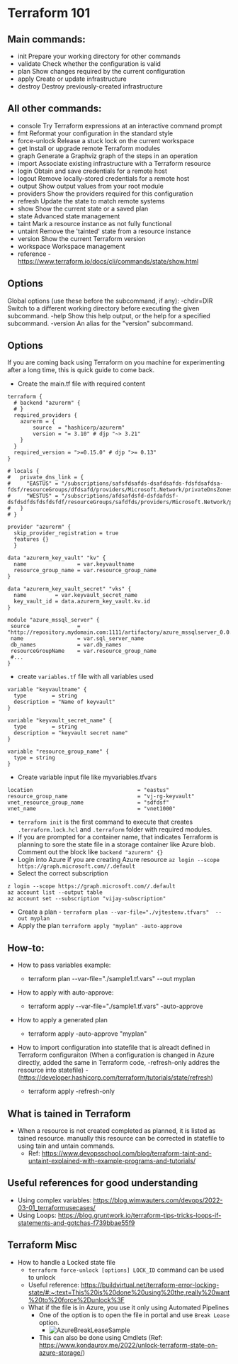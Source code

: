 Terraform 101
=============


Main commands:
-------------
*  init          Prepare your working directory for other commands
*  validate      Check whether the configuration is valid
*  plan          Show changes required by the current configuration
*  apply         Create or update infrastructure
*  destroy       Destroy previously-created infrastructure


All other commands:
-------------------
*  console       Try Terraform expressions at an interactive command prompt
*  fmt           Reformat your configuration in the standard style
*  force-unlock  Release a stuck lock on the current workspace
*  get           Install or upgrade remote Terraform modules
*  graph         Generate a Graphviz graph of the steps in an operation
*  import        Associate existing infrastructure with a Terraform resource
*  login         Obtain and save credentials for a remote host
*  logout        Remove locally-stored credentials for a remote host
*  output        Show output values from your root module
*  providers     Show the providers required for this configuration
*  refresh       Update the state to match remote systems
*  show          Show the current state or a saved plan
*  state         Advanced state management
*  taint         Mark a resource instance as not fully functional
*  untaint       Remove the 'tainted' state from a resource instance
*  version       Show the current Terraform version
*  workspace     Workspace management
*  reference - https://www.terraform.io/docs/cli/commands/state/show.html 

Options
--------
Global options (use these before the subcommand, if any):
  -chdir=DIR    Switch to a different working directory before executing the
                given subcommand.
  -help         Show this help output, or the help for a specified subcommand.
  -version      An alias for the "version" subcommand.


Options
--------
If you are coming back using Terraform on you machine for experimenting after a long time, this is quick guide to come back.

*  Create the main.tf file with required content
```
terraform {
  # backend "azurerm" {
  # }
  required_providers {
    azurerm = { 
        source  = "hashicorp/azurerm"
        version = "= 3.10" # djp "~> 3.21"
    }     
  }
  required_version = ">=0.15.0" # djp ">= 0.13"
}

# locals {
#   private_dns_link = {
#     "EASTUS" = "/subscriptions/safsfdsafds-dsafdsafds-fdsfdsafdsa-fdsf/resourceGroups/dfdsafd/providers/Microsoft.Network/privateDnsZones"
#     "WESTUS" = "/subscriptions/afdsafdsfd-dsfdafdsf-dsfdsdfdsfdsfdsfdf/resourceGroups/safdfds/providers/Microsoft.Network/privateDnsZones"
#   }
# }

provider "azurerm" {
  skip_provider_registration = true
  features {}
  }

data "azurerm_key_vault" "kv" {
  name                = var.keyvaultname
  resource_group_name = var.resource_group_name
}

data "azurerm_key_vault_secret" "vks" {
  name         = var.keyvault_secret_name
  key_vault_id = data.azurerm_key_vault.kv.id
}

module "azure_mssql_server" {
 source               = "http://repository.mydomain.com:1111/artifactory/azure_mssqlserver_0.0.0.tar.gz"
 name                 = var.sql_server_name
 db_names             = var.db_names
 resourceGroupName    = var.resource_group_name
 #...
}
```
* create `variables.tf` file with all variables used
```
variable "keyvaultname" {
  type        = string
  description = "Name of keyvault"
}

variable "keyvault_secret_name" {
  type        = string
  description = "keyvault secret name"
}

variable "resource_group_name" {
  type = string
}
```
* Create variable input file like myvariables.tfvars
```
location                                 = "eastus"
resource_group_name                      = "vj-rg-keyvault"
vnet_resource_group_name                 = "sdfdsf"
vnet_name                                = "vnet1000"
```
*  `terraform init` is the first command to execute that creates `.terraform.lock.hcl` and `.terraform` folder with required modules.
*  If you are prompted for a container name, that indicates Terraform is planning to sore the state file in a storage container like Azure blob. Comment out the block like `backend "azurerm" {}`
*  Login into Azure if you are creating Azure resource `az login --scope https://graph.microsoft.com//.default`
*  Select the correct subscription
```
z login --scope https://graph.microsoft.com//.default
az account list --output table
az account set --subscription "vijay-subscription"
```
*  Create a plan - `terraform plan --var-file="./vjtestenv.tfvars"  --out myplan`
*  Apply the plan `terraform apply "myplan" -auto-approve`


How-to:
-------
* How to pass variables example:
  - terraform plan --var-file="./sample1.tf.vars" --out myplan

* How to apply with auto-approve:
  - terraform apply --var-file="./sample1.tf.vars" -auto-approve

* How to apply a generated plan 
  - terraform apply -auto-approve "myplan"

* How to import configuration into statefile that is alreadt defined in Terraform configuraiton (When a configuration is changed in Azure directly, added the same in Terraform code, -refresh-only addres the resource into statefile) - (https://developer.hashicorp.com/terraform/tutorials/state/refresh) 
  - terraform apply -refresh-only

What is tained in Terraform
---------------------------
* When a resource is not created completed as planned, it is listed as tained resource. manually this resource can be corrected in statefile to using tain and untain commands.
  - Ref: https://www.devopsschool.com/blog/terraform-taint-and-untaint-explained-with-example-programs-and-tutorials/ 


Useful references for good understanding
----------------------
* Using complex variables:   https://blog.wimwauters.com/devops/2022-03-01_terraformusecases/ 
* Using Loops: https://blog.gruntwork.io/terraform-tips-tricks-loops-if-statements-and-gotchas-f739bbae55f9
  
Terraform Misc 
-------------
* How to handle a Locked state file 
  * `terraform force-unlock [options] LOCK_ID` command can be used to unlock
  * Useful reference: https://buildvirtual.net/terraform-error-locking-state/#:~:text=This%20is%20done%20using%20the,really%20want%20to%20force%2Dunlock%3F
  * What if the file is in Azure, you use it only using Automated Pipelines 
    * One of the option is to open the file in portal and use `Break Lease` option.
      * ![AzureBreakLeaseSample](https://user-images.githubusercontent.com/7520740/218124213-0801eda9-3d62-4317-b57b-a0b269db39c3.png)
    * This can also be done using Cmdlets (Ref: https://www.kondaurov.me/2022/unlock-terraform-state-on-azure-storage/) 
